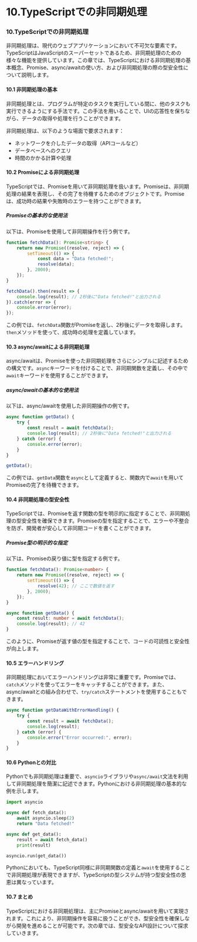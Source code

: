 # 10.TypeScriptでの非同期処理

### 10.TypeScriptでの非同期処理

非同期処理は、現代のウェブアプリケーションにおいて不可欠な要素です。TypeScriptはJavaScriptのスーパーセットであるため、非同期処理のための様々な機能を提供しています。この章では、TypeScriptにおける非同期処理の基本概念、Promise、async/awaitの使い方、および非同期処理の際の型安全性について説明します。

#### 10.1 非同期処理の基本

非同期処理とは、プログラムが特定のタスクを実行している間に、他のタスクも実行できるようにする手法です。この手法を用いることで、UIの応答性を保ちながら、データの取得や処理を行うことができます。

非同期処理は、以下のような場面で要求されます：

- ネットワークを介したデータの取得（APIコールなど）
- データベースへのクエリ
- 時間のかかる計算や処理

#### 10.2 Promiseによる非同期処理

TypeScriptでは、Promiseを用いて非同期処理を扱います。Promiseは、非同期処理の結果を表現し、その完了を待機するためのオブジェクトです。Promiseは、成功時の結果や失敗時のエラーを持つことができます。

##### Promiseの基本的な使用法
以下は、Promiseを使用して非同期操作を行う例です。

```typescript
function fetchData(): Promise<string> {
    return new Promise((resolve, reject) => {
        setTimeout(() => {
            const data = "Data fetched!";
            resolve(data);
        }, 2000);
    });
}

fetchData().then(result => {
    console.log(result); // 2秒後に"Data fetched!"と出力される
}).catch(error => {
    console.error(error);
});
```

この例では、`fetchData`関数がPromiseを返し、2秒後にデータを取得します。`then`メソッドを使って、成功時の処理を定義しています。

#### 10.3 async/awaitによる非同期処理

async/awaitは、Promiseを使った非同期処理をさらにシンプルに記述するための構文です。`async`キーワードを付けることで、非同期関数を定義し、その中で`await`キーワードを使用することができます。

##### async/awaitの基本的な使用法
以下は、async/awaitを使用した非同期操作の例です。

```typescript
async function getData() {
    try {
        const result = await fetchData();
        console.log(result); // 2秒後に"Data fetched!"と出力される
    } catch (error) {
        console.error(error);
    }
}

getData();
```

この例では、`getData`関数を`async`として定義すると、関数内で`await`を用いてPromiseの完了を待機できます。

#### 10.4 非同期処理の型安全性

TypeScriptでは、Promiseを返す関数の型を明示的に指定することで、非同期処理の型安全性を確保できます。Promiseの型を指定することで、エラーや不整合を防ぎ、開発者が安心して非同期コードを書くことができます。

##### Promise型の明示的な指定
以下は、Promiseの戻り値に型を指定する例です。

```typescript
function fetchData(): Promise<number> {
    return new Promise((resolve, reject) => {
        setTimeout(() => {
            resolve(42); // ここで数値を返す
        }, 2000);
    });
}

async function getData() {
    const result: number = await fetchData();
    console.log(result); // 42
}
```

このように、Promiseが返す値の型を指定することで、コードの可読性と安全性が向上します。

#### 10.5 エラーハンドリング

非同期処理においてエラーハンドリングは非常に重要です。Promiseでは、`catch`メソッドを使ってエラーをキャッチすることができます。また、async/awaitとの組み合わせで、`try/catch`ステートメントを使用することもできます。

```typescript
async function getDataWithErrorHandling() {
    try {
        const result = await fetchData();
        console.log(result);
    } catch (error) {
        console.error("Error occurred:", error);
    }
}
```

#### 10.6 Pythonとの対比

Pythonでも非同期処理は重要で、`asyncio`ライブラリや`async/await`文法を利用して非同期処理を簡潔に記述できます。Pythonにおける非同期処理の基本的な例を示します。

```python
import asyncio

async def fetch_data():
    await asyncio.sleep(2)
    return "Data fetched!"

async def get_data():
    result = await fetch_data()
    print(result)

asyncio.run(get_data())
```

Pythonにおいても、TypeScript同様に非同期関数の定義と`await`を使用することで非同期処理が表現できますが、TypeScriptの型システムが持つ型安全性の恩恵は異なっています。

#### 10.7 まとめ

TypeScriptにおける非同期処理は、主にPromiseとasync/awaitを用いて実現されます。これにより、非同期操作を容易に扱うことができ、型安全性を確保しながら開発を進めることが可能です。次の章では、型安全なAPI設計について探求していきます。

